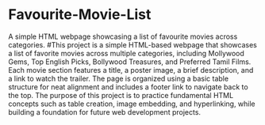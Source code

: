 # Favourite-Movie-List
A simple HTML webpage showcasing a list of favourite movies across categories.
#This project is a simple HTML-based webpage that showcases a list of favorite movies across multiple categories, including Mollywood Gems, Top English Picks, Bollywood Treasures, and Preferred Tamil Films. Each movie section features a title, a poster image, a brief description, and a link to watch the trailer. The page is organized using a basic table structure for neat alignment and includes a footer link to navigate back to the top. The purpose of this project is to practice fundamental HTML concepts such as table creation, image embedding, and hyperlinking, while building a foundation for future web development projects.
